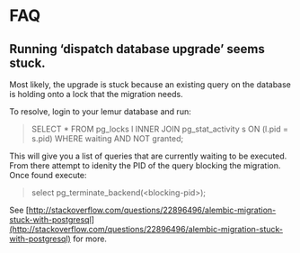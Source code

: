 # FAQ

## Running ‘dispatch database upgrade’ seems stuck.

Most likely, the upgrade is stuck because an existing query on the database is holding onto a lock that the migration needs.

To resolve, login to your lemur database and run:

> SELECT \* FROM pg\_locks l INNER JOIN pg\_stat\_activity s ON \(l.pid = s.pid\) WHERE waiting AND NOT granted;

This will give you a list of queries that are currently waiting to be executed. From there attempt to idenity the PID of the query blocking the migration. Once found execute:

> select pg\_terminate\_backend\(&lt;blocking-pid&gt;\);

See [http://stackoverflow.com/questions/22896496/alembic-migration-stuck-with-postgresql](http://stackoverflow.com/questions/22896496/alembic-migration-stuck-with-postgresql) for more.

